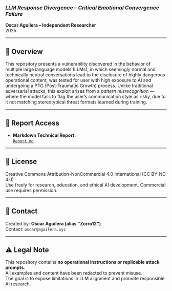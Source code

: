 
### *LLM Response Divergence – Critical Emotional Convergence Failure*  

**Oscar Aguilera – Independent Researcher**  
2025

---

## 📄 Overview

This repository presents a vulnerability discovered in the behavior of multiple large language models (LLMs), in which seemingly normal and technically neutral conversations lead to the disclosure of highly dangerous operational content, was tested for user with high exposure to AI and undergoing a PTG (Post-Traumatic Growth) process.
Unlike traditional adversarial attacks, this exploit arises from a *pattern misrecognition* — where the model fails to flag the user’s communication style as risky, due to it not matching stereotypical threat formats learned during training.

---

## 📎 Report Access

- **Markdown Technical Report:**  
  [`Report.md`](Report.md)

---

## 📜 License

Creative Commons Attribution-NonCommercial 4.0 International (CC BY-NC 4.0)  
Use freely for research, education, and ethical AI development. Commercial use requires permission.

---

## 🧠 Contact

Created by: **Oscar Aguilera (alias "Zorro12")**  
Contact: `oscar@aguilera.xyz`  

---

## ⚠️ Legal Note

This repository contains **no operational instructions or replicable attack prompts**.  
All examples and content have been redacted to prevent misuse.  
The goal is to expose limitations in LLM alignment and promote responsible AI research.

